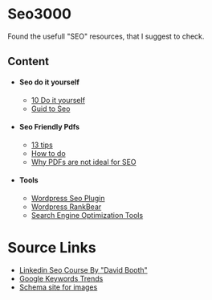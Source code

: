 # Seo3000

Found the usefull "SEO" resources, that I suggest to check.<br />

## Content
  * #### Seo do it yourself
    * [10 Do it yourself](https://www.practicalecommerce.com/10-do-it-yourself-seo-tips-to-save-money)
    * [Guid to Seo](https://neilpatel.com/blog/simple-guide-to-seo/)
  * #### Seo Friendly Pdfs
    * [13 tips](https://www.searchenginejournal.com/pdf-seo-best-practices/59975/)
    * [How to do](https://www.contentkingapp.com/academy/seo-optimize-your-pdf-files/)
    * [Why PDFs are not ideal for SEO](https://blog.marketmuse.com/why-pdfs-are-not-ideal-for-seo/)
  * #### Tools
    * [Wordpress Seo Plugin](https://wordpress.org/plugins/wordpress-seo/)
    * [Wordpress RankBear](https://rankbear.com/?gclid=CjwKCAiAr6-ABhAfEiwADO4sfan1aAA7DGPpOHD3VbW9RRW75ACAoFBlQBiwsWCVSbd0MQy6sMrNBhoCW0EQAvD_BwE)
    * [Search Engine Optimization Tools](https://www.capterra.com/sem-compare/seo-software?gclid=CjwKCAiA6aSABhApEiwA6Cbm_4sAAAb5g8rHUveINIgycRPV58lmSCj0pzSWDhk5NAgUHofw-JONRBoCHJ4QAvD_BwE)

# Source Links
<ul>
  <li><a href="https://www.linkedin.com/learning-login/share?forceAccount=false&redirect=https%3A%2F%2Fwww.linkedin.com%2Flearning%2Fseo-foundations-2%3Ftrk%3Dshare_ent_url%26shareId%3D934094eb-7823-4abd-8e88-6722975e2040" target="blank"> Linkedin Seo Course By "David Booth" </a></li>
  <li><a href="https://trends.google.com/trends/explore" target="blank"> Google Keywords Trends </a></li>
  <li><a href="https://schema.org/docs/schemas.html" target="blank"> Schema site for images </a></li>
</ul>
